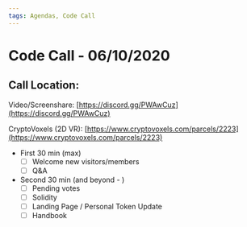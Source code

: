 ```yaml
---
tags: Agendas, Code Call
---
```


# Code Call - 06/10/2020

## Call Location:

Video/Screenshare: [https://discord.gg/PWAwCuz](https://discord.gg/PWAwCuz)

CryptoVoxels (2D VR): [https://www.cryptovoxels.com/parcels/2223](https://www.cryptovoxels.com/parcels/2223)

- First 30 min (max)
    - [ ]  Welcome new visitors/members
    - [ ]  Q&A

- Second 30 min (and beyond - )
    - [ ]  Pending votes
    - [ ]  Solidity
    - [ ]  Landing Page / Personal Token Update
    - [ ]  Handbook
